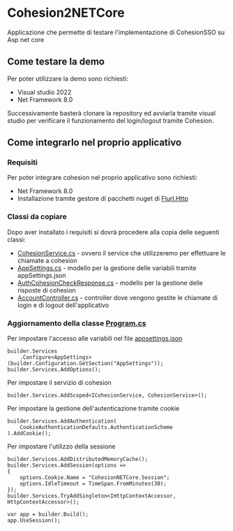 # Cohesion2NETCore
Applicazione che permette di testare l'implementazione di CohesionSSO su Asp net core

## Come testare la demo
Per poter utilizzare la demo sono richiesti:
* Visual studio 2022
* Net Framework 8.0

Successivamente basterà clonare la repository ed avviarla tramite visual studio per verificare il funzionamento del login/logout tramite Cohesion.

## Come integrarlo nel proprio applicativo
### Requisiti
Per poter integrare cohesion nel proprio applicativo sono richiesti:
* Net Framework 8.0
* Installazione tramite gestore di pacchetti nuget di [Flurl.Http](https://www.nuget.org/packages/Flurl.Http/)

### Classi da copiare
Dopo aver installato i requisiti si dovrà procedere alla copia delle seguenti classi:
* [CohesionService.cs](Services/CohesionService.cs) - ovvero il service che utilizzeremo per effettuare le chiamate a cohesion
* [AppSettings.cs](Models/AppSettings.cs) - modello per la gestione delle variabili tramite appSettings.json
* [AuthCohesionCheckResponse.cs](Models/AuthCohesionCheckResponse.cs) - modello per la gestione delle risposte di cohesion
* [AccountController.cs](Controllers/AccountController.cs) - controller dove vengono gestite le chiamate di login e di logout dell'applicativo

### Aggiornamento della classe [Program.cs](Program.cs)

Per impostare l'accesso alle variabili nel file [appsettings.json](appsettings.json)
``` ASP.NET
builder.Services
    .Configure<AppSettings>(builder.Configuration.GetSection("AppSettings"));
builder.Services.AddOptions();
```

Per impostare il servizio di cohesion
``` ASP.NET
builder.Services.AddScoped<ICohesionService, CohesionService>();
```

Per impostare la gestione dell'autenticazione tramite cookie
``` ASP.NET
builder.Services.AddAuthentication(
    CookieAuthenticationDefaults.AuthenticationScheme
).AddCookie();
```

Per impostare l'utilizzo della sessione
``` ASP.NET
builder.Services.AddDistributedMemoryCache();
builder.Services.AddSession(options =>
{
    options.Cookie.Name = "CohesionNETCore.Session";
    options.IdleTimeout = TimeSpan.FromMinutes(30);
});
builder.Services.TryAddSingleton<IHttpContextAccessor, HttpContextAccessor>();

var app = builder.Build();
app.UseSession();
```


